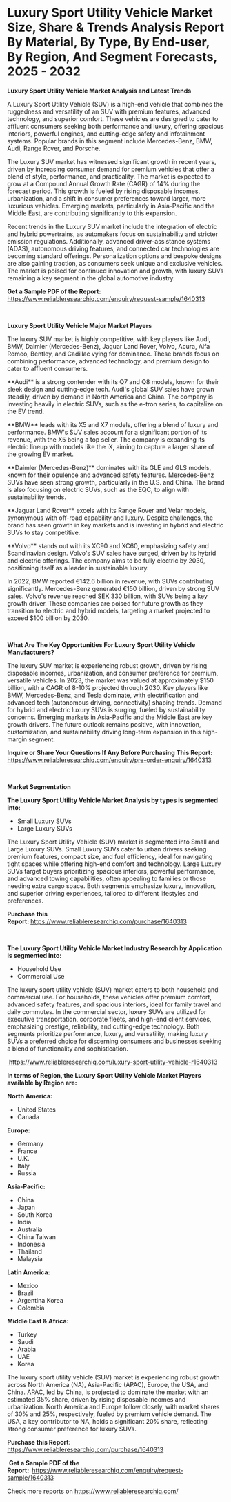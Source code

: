 <p><h1>Luxury Sport Utility Vehicle Market Size, Share & Trends Analysis Report By Material, By Type, By End-user, By Region, And Segment Forecasts, 2025 - 2032</h1></p><p><strong>Luxury Sport Utility Vehicle Market Analysis and Latest Trends</strong></p>
<p><p>A Luxury Sport Utility Vehicle (SUV) is a high-end vehicle that combines the ruggedness and versatility of an SUV with premium features, advanced technology, and superior comfort. These vehicles are designed to cater to affluent consumers seeking both performance and luxury, offering spacious interiors, powerful engines, and cutting-edge safety and infotainment systems. Popular brands in this segment include Mercedes-Benz, BMW, Audi, Range Rover, and Porsche.</p><p>The Luxury SUV market has witnessed significant growth in recent years, driven by increasing consumer demand for premium vehicles that offer a blend of style, performance, and practicality. The market is expected to grow at a Compound Annual Growth Rate (CAGR) of 14% during the forecast period. This growth is fueled by rising disposable incomes, urbanization, and a shift in consumer preferences toward larger, more luxurious vehicles. Emerging markets, particularly in Asia-Pacific and the Middle East, are contributing significantly to this expansion.</p><p>Recent trends in the Luxury SUV market include the integration of electric and hybrid powertrains, as automakers focus on sustainability and stricter emission regulations. Additionally, advanced driver-assistance systems (ADAS), autonomous driving features, and connected car technologies are becoming standard offerings. Personalization options and bespoke designs are also gaining traction, as consumers seek unique and exclusive vehicles. The market is poised for continued innovation and growth, with luxury SUVs remaining a key segment in the global automotive industry.</p></p>
<p><strong>Get a Sample PDF of the Report:&nbsp;</strong> <a href="https://www.reliableresearchiq.com/enquiry/request-sample/1640313?utm_campaign=1581&utm_medium=2&utm_source=Github&utm_content=ia&utm_term=21012025&utm_id=luxury-sport-utility-vehicle">https://www.reliableresearchiq.com/enquiry/request-sample/1640313</a></p>
<p>&nbsp;</p>
<p><strong>Luxury Sport Utility Vehicle Major Market Players</strong></p>
<p><p>The luxury SUV market is highly competitive, with key players like Audi, BMW, Daimler (Mercedes-Benz), Jaguar Land Rover, Volvo, Acura, Alfa Romeo, Bentley, and Cadillac vying for dominance. These brands focus on combining performance, advanced technology, and premium design to cater to affluent consumers.</p><p>**Audi** is a strong contender with its Q7 and Q8 models, known for their sleek design and cutting-edge tech. Audi's global SUV sales have grown steadily, driven by demand in North America and China. The company is investing heavily in electric SUVs, such as the e-tron series, to capitalize on the EV trend.</p><p>**BMW** leads with its X5 and X7 models, offering a blend of luxury and performance. BMW's SUV sales account for a significant portion of its revenue, with the X5 being a top seller. The company is expanding its electric lineup with models like the iX, aiming to capture a larger share of the growing EV market.</p><p>**Daimler (Mercedes-Benz)** dominates with its GLE and GLS models, known for their opulence and advanced safety features. Mercedes-Benz SUVs have seen strong growth, particularly in the U.S. and China. The brand is also focusing on electric SUVs, such as the EQC, to align with sustainability trends.</p><p>**Jaguar Land Rover** excels with its Range Rover and Velar models, synonymous with off-road capability and luxury. Despite challenges, the brand has seen growth in key markets and is investing in hybrid and electric SUVs to stay competitive.</p><p>**Volvo** stands out with its XC90 and XC60, emphasizing safety and Scandinavian design. Volvo's SUV sales have surged, driven by its hybrid and electric offerings. The company aims to be fully electric by 2030, positioning itself as a leader in sustainable luxury.</p><p>In 2022, BMW reported €142.6 billion in revenue, with SUVs contributing significantly. Mercedes-Benz generated €150 billion, driven by strong SUV sales. Volvo's revenue reached SEK 330 billion, with SUVs being a key growth driver. These companies are poised for future growth as they transition to electric and hybrid models, targeting a market projected to exceed $100 billion by 2030.</p></p>
<p>&nbsp;</p>
<p><strong>What Are The Key Opportunities For Luxury Sport Utility Vehicle Manufacturers?</strong></p>
<p><p>The luxury SUV market is experiencing robust growth, driven by rising disposable incomes, urbanization, and consumer preference for premium, versatile vehicles. In 2023, the market was valued at approximately $150 billion, with a CAGR of 8-10% projected through 2030. Key players like BMW, Mercedes-Benz, and Tesla dominate, with electrification and advanced tech (autonomous driving, connectivity) shaping trends. Demand for hybrid and electric luxury SUVs is surging, fueled by sustainability concerns. Emerging markets in Asia-Pacific and the Middle East are key growth drivers. The future outlook remains positive, with innovation, customization, and sustainability driving long-term expansion in this high-margin segment.</p></p>
<p><strong>Inquire or Share Your Questions If Any Before Purchasing This Report:</strong> <a href="https://www.reliableresearchiq.com/enquiry/pre-order-enquiry/1640313?utm_campaign=1581&utm_medium=2&utm_source=Github&utm_content=ia&utm_term=21012025&utm_id=luxury-sport-utility-vehicle">https://www.reliableresearchiq.com/enquiry/pre-order-enquiry/1640313</a></p>
<p>&nbsp;</p>
<p><strong>Market Segmentation</strong></p>
<p><strong>The Luxury Sport Utility Vehicle Market Analysis by types is segmented into:</strong></p>
<p><ul><li>Small Luxury SUVs</li><li>Large Luxury SUVs</li></ul></p>
<p><p>The Luxury Sport Utility Vehicle (SUV) market is segmented into Small and Large Luxury SUVs. Small Luxury SUVs cater to urban drivers seeking premium features, compact size, and fuel efficiency, ideal for navigating tight spaces while offering high-end comfort and technology. Large Luxury SUVs target buyers prioritizing spacious interiors, powerful performance, and advanced towing capabilities, often appealing to families or those needing extra cargo space. Both segments emphasize luxury, innovation, and superior driving experiences, tailored to different lifestyles and preferences.</p></p>
<p><strong>Purchase this Report:&nbsp;</strong><a href="https://www.reliableresearchiq.com/purchase/1640313?utm_campaign=1581&utm_medium=2&utm_source=Github&utm_content=ia&utm_term=21012025&utm_id=luxury-sport-utility-vehicle">https://www.reliableresearchiq.com/purchase/1640313</a></p>
<p>&nbsp;</p>
<p><strong>The Luxury Sport Utility Vehicle Market Industry Research by Application is segmented into:</strong></p>
<p><ul><li>Household Use</li><li>Commercial Use</li></ul></p>
<p><p>The luxury sport utility vehicle (SUV) market caters to both household and commercial use. For households, these vehicles offer premium comfort, advanced safety features, and spacious interiors, ideal for family travel and daily commutes. In the commercial sector, luxury SUVs are utilized for executive transportation, corporate fleets, and high-end client services, emphasizing prestige, reliability, and cutting-edge technology. Both segments prioritize performance, luxury, and versatility, making luxury SUVs a preferred choice for discerning consumers and businesses seeking a blend of functionality and sophistication.</p></p>
<p><a href="https://www.reliableresearchiq.com/luxury-sport-utility-vehicle-r1640313?utm_campaign=1581&utm_medium=2&utm_source=Github&utm_content=ia&utm_term=21012025&utm_id=luxury-sport-utility-vehicle">&nbsp;https://www.reliableresearchiq.com/luxury-sport-utility-vehicle-r1640313</a></p>
<p><strong>In terms of Region, the Luxury Sport Utility Vehicle Market Players available by Region are:</strong></p>
<p>
    <p> <strong> North America: </strong>
        <ul>
            <li>United States</li>
            <li>Canada</li>
        </ul>
        </p> 
    <p> <strong> Europe: </strong>
        <ul>
            <li>Germany</li>
            <li>France</li>
            <li>U.K.</li>
            <li>Italy</li>
            <li>Russia</li>
        </ul>
        </p> 
    <p> <strong> Asia-Pacific: </strong>
        <ul>
            <li>China</li>
            <li>Japan</li>
            <li>South Korea</li>
            <li>India</li>
            <li>Australia</li>
            <li>China Taiwan</li>
            <li>Indonesia</li>
            <li>Thailand</li>
            <li>Malaysia</li>
        </ul>
        </p> 
    <p> <strong> Latin America: </strong>
        <ul>
            <li>Mexico</li>
            <li>Brazil</li>
            <li>Argentina Korea</li>
            <li>Colombia</li>
        </ul>
        </p> 
    <p> <strong> Middle East & Africa: </strong>
        <ul>
            <li>Turkey</li>
            <li>Saudi</li>
            <li>Arabia</li>
            <li>UAE</li>
            <li>Korea</li>
        </ul>
    </p>
    </p>
<p><p>The luxury sport utility vehicle (SUV) market is experiencing robust growth across North America (NA), Asia-Pacific (APAC), Europe, the USA, and China. APAC, led by China, is projected to dominate the market with an estimated 35% share, driven by rising disposable incomes and urbanization. North America and Europe follow closely, with market shares of 30% and 25%, respectively, fueled by premium vehicle demand. The USA, a key contributor to NA, holds a significant 20% share, reflecting strong consumer preference for luxury SUVs.</p></p>
<p><strong>Purchase this Report: </strong><a href="https://www.reliableresearchiq.com/purchase/1640313?utm_campaign=1581&utm_medium=2&utm_source=Github&utm_content=ia&utm_term=21012025&utm_id=luxury-sport-utility-vehicle">https://www.reliableresearchiq.com/purchase/1640313</a></p>
<p>&nbsp;<strong>Get a Sample PDF of the Report:&nbsp;&nbsp;</strong><a href="https://www.reliableresearchiq.com/enquiry/request-sample/1640313?utm_campaign=1581&utm_medium=2&utm_source=Github&utm_content=ia&utm_term=21012025&utm_id=luxury-sport-utility-vehicle">https://www.reliableresearchiq.com/enquiry/request-sample/1640313</a></p>
<p><strong></strong></p>
<p>Check more reports on <a href="https://www.reliableresearchiq.com/?utm_campaign=1581&utm_medium=2&utm_source=Github&utm_content=ia&utm_term=21012025&utm_id=luxury-sport-utility-vehicle">https://www.reliableresearchiq.com/</a></p>